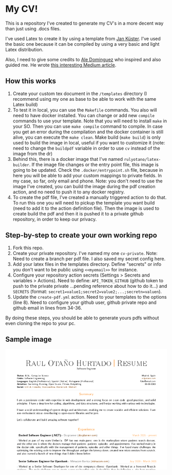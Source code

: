 # My CV!

This is a repository I've created to generate my CV's in a more decent way than just using .docs files.

I've used Latex to create it by using a template from [Jan Küster](https://github.com/jankapunkt/latexcv). I've used the basic one because it can be compiled by using a very basic and light Latex distribution.

Also, I need to give some credits to [Ale Dominguez](https://github.com/adborroto) who inspired and also guided me. He wrote [this interesting Medium article](https://medium.com/geekculture/keep-your-cv-updated-like-a-developer-using-github-actions-latex-ab9820484147).

## How this works

1. Create your custom tex document in the `/templates` directory (I recommend using my one as base to be able to work with the same Latex build)
2. To test it in local, you can use the `Makefile` commands. You also will need to have docker installed. You can change or add new `compile` commands to use your template. Note that you will need to install `make` in your SO. Then you can use `make compile` command to compile. In case you get an error during the compilation and the docker container is still alive, you can execute the `make clean`. Make build (`make build`) is only used to build the image in local, useful if you want to customize it (note: need to change the `buildpdf` variable in order to use `cv` instead of the image from the dr)
3. Behind this, there is a docker image that I've named `rulyotano/latex-builder`. If the image file changes or the entry point file, this image is going to be updated. Check the `.docker/entrypoint.sh` file, because in here you will be able to add your custom mappings to private fields. In my case, so far, only email and phone. Note: you don't need to use the image I've created, you can build the image during the pdf creation action, and no need to push it to any docker registry.
4. To create the pdf file, I've created a manually triggered action to do that. To run this one you will need to pickup the template you want build (need to add it to the action definition file). Then the image is used to create build the pdf and then it is pushed it to a private github repository, in order to keep our privacy.

## Step-by-step to create your own working repo
1. Fork this repo.
2. Create your private repository. I've named my one `cv-private`. Note: Need to create a branch per pdf file. I also saved my secret config here.
3. Add your latex files in the templates directory. Define "secrets" or info you don't want to be public using `<<myemail>>` for instance.
4. Configure your repository action secrets (Settings > Secrets and variables > Actions). Need to define: `API_TOKEN_GITHUB` (github token to push to the private private ...pending reference about how to do it...) and `SECRETS` (format: `secret1=value1;secret2=value2;...;secretn=valuen`).
5. Update the `create-pdf.yml` action. Need to your templates to the options (line 8). Need to configure your github user, github private repo and github email in lines from 34-36.

By doing these steps, you should be able to generate yours pdfs without even cloning the repo to your pc. 

## Sample image
![CV](images/cv.png)